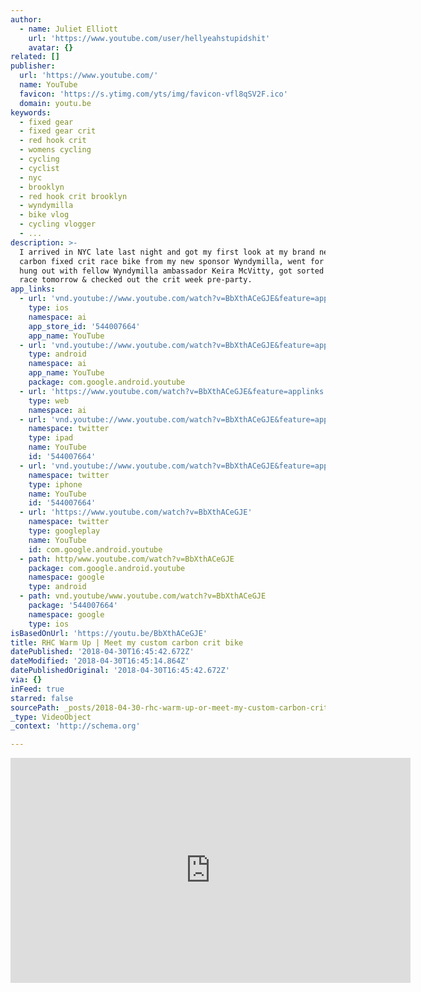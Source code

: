 ```yaml
---
author:
  - name: Juliet Elliott
    url: 'https://www.youtube.com/user/hellyeahstupidshit'
    avatar: {}
related: []
publisher:
  url: 'https://www.youtube.com/'
  name: YouTube
  favicon: 'https://s.ytimg.com/yts/img/favicon-vfl8qSV2F.ico'
  domain: youtu.be
keywords:
  - fixed gear
  - fixed gear crit
  - red hook crit
  - womens cycling
  - cycling
  - cyclist
  - nyc
  - brooklyn
  - red hook crit brooklyn
  - wyndymilla
  - bike vlog
  - cycling vlogger
  - ...
description: >-
  I arrived in NYC late last night and got my first look at my brand new custom
  carbon fixed crit race bike from my new sponsor Wyndymilla, went for a ride,
  hung out with fellow Wyndymilla ambassador Keira McVitty, got sorted for the
  race tomorrow & checked out the crit week pre-party.
app_links:
  - url: 'vnd.youtube://www.youtube.com/watch?v=BbXthACeGJE&feature=applinks'
    type: ios
    namespace: ai
    app_store_id: '544007664'
    app_name: YouTube
  - url: 'vnd.youtube://www.youtube.com/watch?v=BbXthACeGJE&feature=applinks'
    type: android
    namespace: ai
    app_name: YouTube
    package: com.google.android.youtube
  - url: 'https://www.youtube.com/watch?v=BbXthACeGJE&feature=applinks'
    type: web
    namespace: ai
  - url: 'vnd.youtube://www.youtube.com/watch?v=BbXthACeGJE&feature=applinks'
    namespace: twitter
    type: ipad
    name: YouTube
    id: '544007664'
  - url: 'vnd.youtube://www.youtube.com/watch?v=BbXthACeGJE&feature=applinks'
    namespace: twitter
    type: iphone
    name: YouTube
    id: '544007664'
  - url: 'https://www.youtube.com/watch?v=BbXthACeGJE'
    namespace: twitter
    type: googleplay
    name: YouTube
    id: com.google.android.youtube
  - path: http/www.youtube.com/watch?v=BbXthACeGJE
    package: com.google.android.youtube
    namespace: google
    type: android
  - path: vnd.youtube/www.youtube.com/watch?v=BbXthACeGJE
    package: '544007664'
    namespace: google
    type: ios
isBasedOnUrl: 'https://youtu.be/BbXthACeGJE'
title: RHC Warm Up | Meet my custom carbon crit bike
datePublished: '2018-04-30T16:45:42.672Z'
dateModified: '2018-04-30T16:45:14.864Z'
datePublishedOriginal: '2018-04-30T16:45:42.672Z'
via: {}
inFeed: true
starred: false
sourcePath: _posts/2018-04-30-rhc-warm-up-or-meet-my-custom-carbon-crit-bike.md
_type: VideoObject
_context: 'http://schema.org'

---
```

<iframe src="https://cdn.embedly.com/widgets/media.html?src=https%3A%2F%2Fwww.youtube.com%2Fembed%2FBbXthACeGJE%3Ffeature%3Doembed&amp;url=http%3A%2F%2Fwww.youtube.com%2Fwatch%3Fv%3DBbXthACeGJE&amp;image=https%3A%2F%2Fi.ytimg.com%2Fvi%2FBbXthACeGJE%2Fhqdefault.jpg&amp;key=a715cf41cc93453ca338d350cd26f87b&amp;type=text%2Fhtml&amp;schema=youtube" width="640" height="360" scrolling="no" frameborder="0" allowfullscreen="" style=""></iframe>